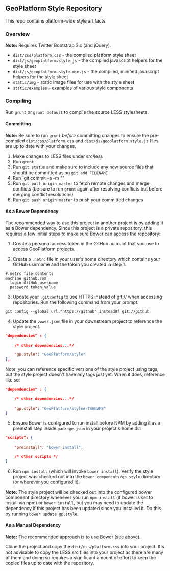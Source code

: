 ## GeoPlatform Style Repository

This repo contains platform-wide style artifacts.  

### Overview

**Note:** Requires Twitter Bootstrap 3.x (and jQuery).


+ `dist/css/platform.css` - the compiled platform style sheet
+ `dist/js/geoplatform.style.js` - the compiled javascript helpers for the style sheet
+ `dist/js/geoplatform.style.min.js` - the compiled, minified javascript helpers for the style sheet
+ `static/img` - static image files for use with the style sheet
+ `static/examples` - examples of various style components


### Compiling
Run `grunt` or `grunt default` to compile the source LESS stylesheets.

#### Committing
**Note:** Be sure to run `grunt` *before* committing changes to ensure the pre-compiled `dist/css/platform.css` and `dist/js/geoplatform.style.js` files are up to date with your changes.

1. Make changes to LESS files under src/less
2. Run `grunt`
3. Run `git status` and make sure to include any new source files that should be committed using `git add FILENAME`
4. Run `git commit -a -m "<YOUR COMMIT MESSAGE>"
5. Run `git pull origin master` to fetch remote changes and merge conflicts (be sure to run `grunt` again after resolving conflicts but before merging conflict resolutions)
6. Run `git push origin master` to push your committed changes


#### As a Bower Dependency

The recommended way to use this project in another project is by adding it as a Bower dependency. Since this project is a private repository, this requires a few initial steps to make sure Bower can access the repository:

1. Create a personal access token in the GitHub account that you use to access GeoPlatform projects.

2. Create a `.netrc` file in your user's home directory which contains your GitHub username and the token you created in step 1. 

```
#.netrc file contents
machine github.com
  login GitHub_username
  password token_value
```

3. Update your `.gitconfig` to use HTTPS instead of git:// when accessing repositories. Run the following command from your prompt.

`git config --global url."https://github".insteadOf git://github`

4. Update the `bower.json` file in your downstream project to reference the style project.

```json
"dependencies" : {
    
    /* other dependencies...*/

    "gp.style": "GeoPlatform/style"
},
```

Note: you can reference specific versions of the style project using tags, but the style project doesn't have any tags just yet.  When it does, reference like so:

```json
"dependencies" : {
    
    /* other dependencies...*/
    
    "gp.style": "GeoPlatform/style#-TAGNAME"
}
```


5. Ensure Bower is configured to run install before NPM by adding it as a preinstall step inside `package.json` in your project's home dir:

```json
"scripts": {
    
    "preinstall": "bower install",

    /* other scripts */        
}
```

6. Run `npm install` (which will invoke `bower install`).  Verify the style project was checked out into the `bower_components/gp.style` directory (or wherever you configured it).


**Note:** The style project will be checked out into the configured bower component directory whenever you run `npm install` (if bower is set to install via npm) or `bower install`, but you may need to update the dependency if this project has been updated since you installed it. Do this by running `bower update gp.style`.



#### As a Manual Dependency

**Note:** The recommended approach is to use Bower (see above).  

Clone the project and copy the `dist/css/platform.css` into your project.  It's not advisable to copy the LESS src files into your project as there are many of them and doing so requires a significant amount of effort to keep the copied files up to date with the repository.